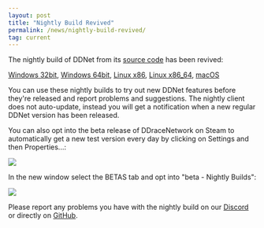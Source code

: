 ```yaml
---
layout: post
title: "Nightly Build Revived"
permalink: /news/nightly-build-revived/
tag: current
---
```

The nightly build of DDNet from its [source code](https://github.com/ddnet/ddnet/) has been revived:

<a href="/downloads/DDNet-nightly-win32.zip">Windows&nbsp;32bit</a>, <a href="/downloads/DDNet-nightly-win64.zip">Windows&nbsp;64bit</a>, <a href="/downloads/DDNet-nightly-linux_x86.tar.xz">Linux&nbsp;x86</a>, <a href="/downloads/DDNet-nightly-linux_x86_64.tar.xz">Linux&nbsp;x86_64</a>, <a href="/downloads/DDNet-nightly-macos.dmg">macOS</a>

You can use these nightly builds to try out new DDNet features before they're released and report problems and suggestions. The nightly client does not auto-update, instead you will get a notification when a new regular DDNet version has been released.

You can also opt into the beta release of DDraceNetwork on Steam to automatically get a new test version every day by clicking on Settings and then Properties...:

<img class="demo" src="/img/posts/steambeta1.png">

In the new window select the BETAS tab and opt into "beta - Nightly Builds":

<img class="demo" src="/img/posts/steambeta2.png">

Please report any problems you have with the nightly build on our [Discord](https://ddnet.tw/discord) or directly on [GitHub](https://github.com/ddnet/ddnet/issues/).
